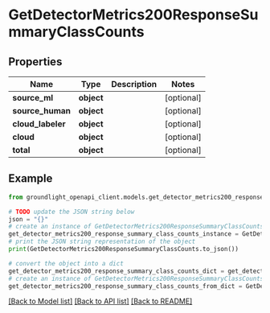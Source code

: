 # GetDetectorMetrics200ResponseSummaryClassCounts


## Properties

Name | Type | Description | Notes
------------ | ------------- | ------------- | -------------
**source_ml** | **object** |  | [optional] 
**source_human** | **object** |  | [optional] 
**cloud_labeler** | **object** |  | [optional] 
**cloud** | **object** |  | [optional] 
**total** | **object** |  | [optional] 

## Example

```python
from groundlight_openapi_client.models.get_detector_metrics200_response_summary_class_counts import GetDetectorMetrics200ResponseSummaryClassCounts

# TODO update the JSON string below
json = "{}"
# create an instance of GetDetectorMetrics200ResponseSummaryClassCounts from a JSON string
get_detector_metrics200_response_summary_class_counts_instance = GetDetectorMetrics200ResponseSummaryClassCounts.from_json(json)
# print the JSON string representation of the object
print(GetDetectorMetrics200ResponseSummaryClassCounts.to_json())

# convert the object into a dict
get_detector_metrics200_response_summary_class_counts_dict = get_detector_metrics200_response_summary_class_counts_instance.to_dict()
# create an instance of GetDetectorMetrics200ResponseSummaryClassCounts from a dict
get_detector_metrics200_response_summary_class_counts_from_dict = GetDetectorMetrics200ResponseSummaryClassCounts.from_dict(get_detector_metrics200_response_summary_class_counts_dict)
```
[[Back to Model list]](../README.md#documentation-for-models) [[Back to API list]](../README.md#documentation-for-api-endpoints) [[Back to README]](../README.md)


